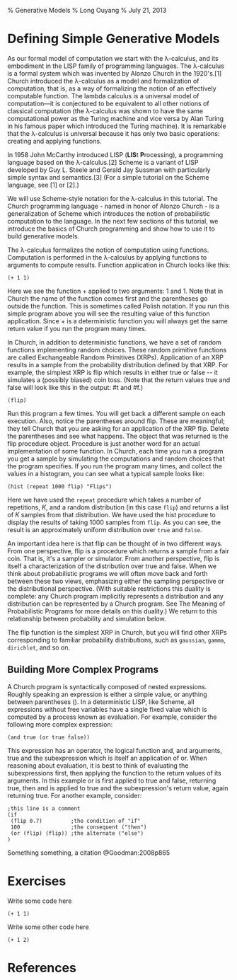 % Generative Models
% Long Ouyang
% July 21, 2013

# Defining Simple Generative Models

As our formal model of computation we start with the λ-calculus, and its embodiment in the LISP family of programming languages. The λ-calculus is a formal system which was invented by Alonzo Church in the 1920's.[1] Church introduced the λ-calculus as a model and formalization of computation, that is, as a way of formalizing the notion of an effectively computable function. The lambda calculus is a universal model of computation—it is conjectured to be equivalent to all other notions of classical computation (the λ-calculus was shown to have the same computational power as the Turing machine and vice versa by Alan Turing in his famous paper which introduced the Turing machine). It is remarkable that the λ-calculus is universal because it has only two basic operations: creating and applying functions.

In 1958 John McCarthy introduced LISP (**LIS**t **P**rocessing), a programming language based on the λ-calculus.[2] Scheme is a variant of LISP developed by Guy L. Steele and Gerald Jay Sussman with particularly simple syntax and semantics.[3] (For a simple tutorial on the Scheme language, see [1] or [2].)

We will use Scheme-style notation for the λ-calculus in this tutorial. The Church programming language - named in honor of Alonzo Church - is a generalization of Scheme which introduces the notion of probabilistic computation to the language. In the next few sections of this tutorial, we introduce the basics of Church programming and show how to use it to build generative models.

The λ-calculus formalizes the notion of computation using functions. Computation is performed in the λ-calculus by applying functions to arguments to compute results. Function application in Church looks like this:

~~~~ {.bher data-exercise="simple-flip"}
(+ 1 1)
~~~~

Here we see the function + applied to two arguments: 1 and 1. Note that in Church the name of the function comes first and the parentheses go outside the function. This is sometimes called Polish notation. If you run this simple program above you will see the resulting value of this function application. Since + is a deterministic function you will always get the same return value if you run the program many times.

In Church, in addition to deterministic functions, we have a set of random functions implementing random choices. These random primitive functions are called Exchangeable Random Primitives (XRPs). Application of an XRP results in a sample from the probability distribution defined by that XRP. For example, the simplest XRP is flip which results in either true or false -- it simulates a (possibly biased) coin toss. (Note that the return values true and false will look like this in the output: #t and #f.)

~~~~ {.bher}
(flip)
~~~~

Run this program a few times. You will get back a different sample on each execution. Also, notice the parentheses around flip. These are meaningful; they tell Church that you are asking for an application of the XRP flip. Delete the parentheses and see what happens. The object that was returned is the flip procedure object. Procedure is just another word for an actual implementation of some function. In Church, each time you run a program you get a sample by simulating the computations and random choices that the program specifies. If you run the program many times, and collect the values in a histogram, you can see what a typical sample looks like:

~~~~ {.bher}
(hist (repeat 1000 flip) "Flips")
~~~~


Here we have used the `repeat` procedure which takes a number of repetitions, $K$, and a random distribution (in this case `flip`) and returns a list of $K$ samples from that distribution. We have used the hist procedure to display the results of taking 1000 samples from `flip`. As you can see, the result is an approximately uniform distribution over `true` and `false`.

An important idea here is that flip can be thought of in two different ways. From one perspective, flip is a procedure which returns a sample from a fair coin. That is, it's a sampler or simulator. From another perspective, flip is itself a characterization of the distribution over true and false. When we think about probabilistic programs we will often move back and forth between these two views, emphasizing either the sampling perspective or the distributional perspective. (With suitable restrictions this duality is complete: any Church program implicitly represents a distribution and any distribution can be represented by a Church program. See The Meaning of Probabilistic Programs for more details on this duality.) We return to this relationship between probability and simulation below.

The flip function is the simplest XRP in Church, but you will find other XRPs corresponding to familiar probability distributions, such as `gaussian`, `gamma`, `dirichlet`, and so on.

## Building More Complex Programs

A Church program is syntactically composed of nested expressions. Roughly speaking an expression is either a simple value, or anything between parentheses (). In a deterministic LISP, like Scheme, all expressions without free variables have a single fixed value which is computed by a process known as evaluation. For example, consider the following more complex expression:

~~~~ {.bher}
(and true (or true false))
~~~~

This expression has an operator, the logical function and, and arguments, true and the subexpression which is itself an application of or. When reasoning about evaluation, it is best to think of evaluating the subexpressions first, then applying the function to the return values of its arguments. In this example or is first applied to true and false, returning true, then and is applied to true and the subexpression's return value, again returning true.
For another example, consider:

~~~~ {.bher}
;this line is a comment
(if 
 (flip 0.7)         ;the condition of "if"
 100                ;the consequent ("then")
 (or (flip) (flip)) ;the alternate ("else")
)
~~~~

Something something, a citation @Goodman:2008p865

# Exercises
Write some code here

~~~~ {.bher}
(+ 1 1)
~~~~

Write some other code here

~~~~ {.bher}
(+ 1 2)
~~~~


# References

